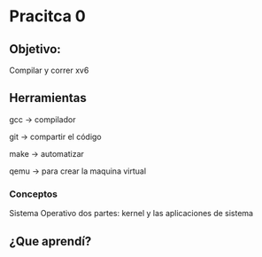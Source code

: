# Pracitca 0
## Objetivo:
Compilar y correr xv6

## Herramientas
gcc -> compilador

git -> compartir el código

make -> automatizar

qemu -> para crear la maquina virtual


### Conceptos
Sistema Operativo dos partes: kernel y las aplicaciones de sistema

## ¿Que aprendí?
